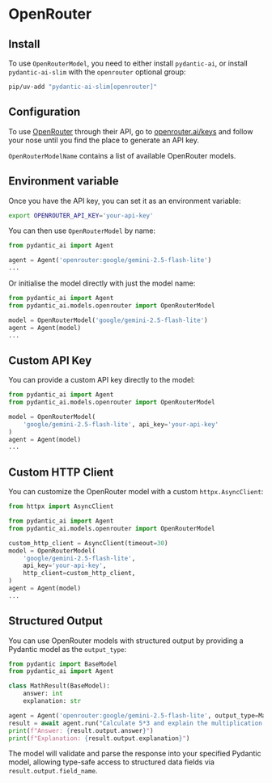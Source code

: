 # OpenRouter

## Install

To use `OpenRouterModel`, you need to either install `pydantic-ai`, or install `pydantic-ai-slim` with the `openrouter` optional group:

```bash
pip/uv-add "pydantic-ai-slim[openrouter]"
```

## Configuration

To use [OpenRouter](https://openrouter.ai/) through their API, go to [openrouter.ai/keys](https://openrouter.ai/keys) and follow your nose until you find the place to generate an API key.

`OpenRouterModelName` contains a list of available OpenRouter models.

## Environment variable

Once you have the API key, you can set it as an environment variable:

```bash
export OPENROUTER_API_KEY='your-api-key'
```

You can then use `OpenRouterModel` by name:

```python
from pydantic_ai import Agent

agent = Agent('openrouter:google/gemini-2.5-flash-lite')
...
```

Or initialise the model directly with just the model name:

```python
from pydantic_ai import Agent
from pydantic_ai.models.openrouter import OpenRouterModel

model = OpenRouterModel('google/gemini-2.5-flash-lite')
agent = Agent(model)
...
```

## Custom API Key

You can provide a custom API key directly to the model:

```python
from pydantic_ai import Agent
from pydantic_ai.models.openrouter import OpenRouterModel

model = OpenRouterModel(
    'google/gemini-2.5-flash-lite', api_key='your-api-key'
)
agent = Agent(model)
...
```

## Custom HTTP Client

You can customize the OpenRouter model with a custom `httpx.AsyncClient`:

```python
from httpx import AsyncClient

from pydantic_ai import Agent
from pydantic_ai.models.openrouter import OpenRouterModel

custom_http_client = AsyncClient(timeout=30)
model = OpenRouterModel(
    'google/gemini-2.5-flash-lite',
    api_key='your-api-key',
    http_client=custom_http_client,
)
agent = Agent(model)
...
```

## Structured Output

You can use OpenRouter models with structured output by providing a Pydantic model as the `output_type`:

```python
from pydantic import BaseModel
from pydantic_ai import Agent

class MathResult(BaseModel):
    answer: int
    explanation: str

agent = Agent('openrouter:google/gemini-2.5-flash-lite', output_type=MathResult)
result = await agent.run("Calculate 5*3 and explain the multiplication process.")
print(f"Answer: {result.output.answer}")
print(f"Explanation: {result.output.explanation}")
```

The model will validate and parse the response into your specified Pydantic model, allowing type-safe access to structured data fields via `result.output.field_name`.
